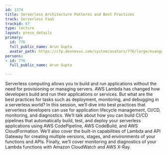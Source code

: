 ```yaml
---
id: 1374
title: Serverless Architecture Patterns and Best Practices
track: Serverless FaaS
trackid: 67
type: lecture
layout: preso_details
primary:
  id: 776
  full_public_name: Arun Gupta
  avatar_path: https://cfp.devnexus.com/system/avatars/776/large/evangelist-arun-gupta.png?1505838620
persons:
- id: 776
  full_public_name: Arun Gupta

---
```

Serverless computing allows you to build and run applications without the need for provisioning or managing servers. AWS Lambda has changed how developers build and run their applications or services. But what are the best practices for tasks such as deployment, monitoring, and debugging in a serverless world? In this session, we’ll dive into best practices that serverless developers can use for application lifecycle management, CI/CD, monitoring, and diagnostics. We’ll talk about how you can build CI/CD pipelines that automatically build, test, and deploy your serverless applications using AWS CodePipeline, AWS CodeBuild, and AWS CloudFormation. We’ll also cover the built-in capabilities of Lambda and API Gateway for creating multiple versions, stages, and environments of your functions and APIs. Finally, we’ll cover monitoring and diagnostics of your Lambda functions with Amazon CloudWatch and AWS X-Ray.